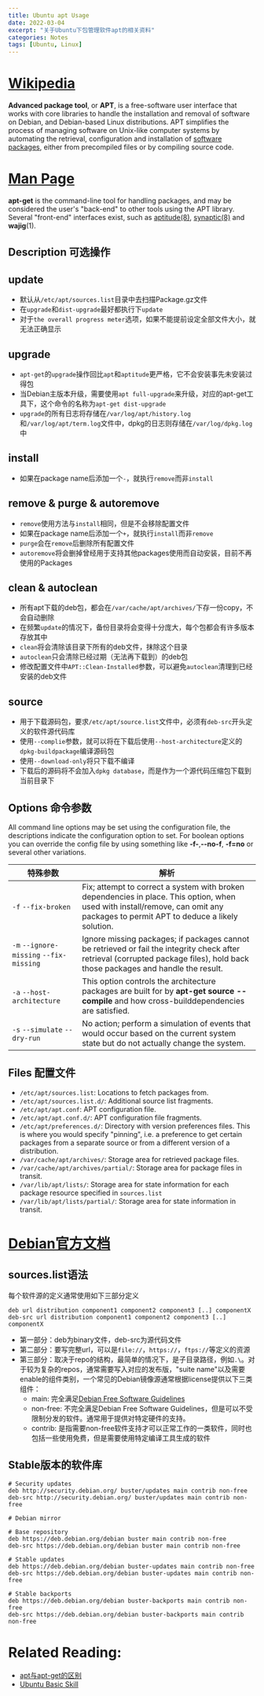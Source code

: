 ```yaml
---
title: Ubuntu apt Usage
date: 2022-03-04
excerpt: "关于Ubuntu下包管理软件apt的相关资料"
categories: Notes
tags: [Ubuntu, Linux]
---
```


# [Wikipedia](https://en.wikipedia.org/wiki/APT_(software))

**Advanced package tool**, or **APT**, is a free-software user interface that works with core libraries to handle the installation and removal of software on Debian, and Debian-based Linux distributions. APT simplifies the process of managing software on Unix-like computer systems by automating the retrieval, configuration and installation of [software packages](https://en.wikipedia.org/wiki/Package_manager), either from precompiled files or by compiling source code.

# [Man Page](https://manpages.debian.org/unstable/apt/apt-get.8.en.html)

**apt-get** is the command-line tool for handling packages, and may be considered the user's "back-end" to other tools using the APT library. Several "front-end" interfaces exist, such as [aptitude(8)](https://manpages.debian.org/unstable/aptitude/aptitude.8.en.html), [synaptic(8)](https://manpages.debian.org/unstable/synaptic/synaptic.8.en.html) and **wajig**(1).

## Description 可选操作

## update

- 默认从`/etc/apt/sources.list`目录中去扫描Package.gz文件
- 在`upgrade`和`dist-upgrade`最好都执行下`update`
- 对于`the overall progress meter`选项，如果不能提前设定全部文件大小，就无法正确显示

## upgrade

- `apt-get`的`upgrade`操作回比`apt`和`aptitude`更严格，它不会安装事先未安装过得包
- 当Debian主版本升级，需要使用`apt full-upgrade`来升级，对应的apt-get工具下，这个命令的名称为`apt-get dist-upgrade`
- `upgrade`的所有日志将存储在`/var/log/apt/history.log`和`/var/log/apt/term.log`文件中，dpkg的日志则存储在`/var/log/dpkg.log`中

## install

- 如果在package name后添加一个`-`，就执行`remove`而非`install`

## remove & purge & autoremove

- `remove`使用方法与`install`相同，但是不会移除配置文件
- 如果在package name后添加一个`+`，就执行`install`而非`remove`
- `purge`会在`remove`后删除所有配置文件
- `autoremove`将会删掉曾经用于支持其他packages使用而自动安装，目前不再使用的Packages

## clean & autoclean

- 所有apt下载的deb包，都会在`/var/cache/apt/archives/`下存一份copy，不会自动删除
- 在频繁`update`的情况下，备份目录将会变得十分庞大，每个包都会有许多版本存放其中
- `clean`将会清除该目录下所有的deb文件，抹除这个目录
- `autoclean`只会清除已经过期（无法再下载到）的deb包
- 修改配置文件中`APT::Clean-Installed`参数，可以避免`autoclean`清理到已经安装的deb文件

## source

- 用于下载源码包，要求`/etc/apt/source.list`文件中，必须有`deb-src`开头定义的软件源代码库
- 使用`--complie`参数，就可以将在下载后使用`--host-architecture`定义的`dpkg-buildpackage`编译源码包
- 使用`--download-only`将只下载不编译
- 下载后的源码将不会加入`dpkg database`，而是作为一个源代码压缩包下载到当前目录下

## Options 命令参数

All command line options may be set using the configuration file, the descriptions indicate the configuration option to set. 
For boolean options you can override the config file by using something like **-f-**,**--no-f**, **-f=no** or several other variations.

| 特殊参数                                | 解析                                                         |
| --------------------------------------- | ------------------------------------------------------------ |
| `-f` `--fix-broken`                     | Fix; attempt to correct a system with broken dependencies in place. This option, when used with install/remove, can omit any packages to permit APT to deduce a likely solution. |
| `-m` `--ignore-missing` `--fix-missing` | Ignore missing packages; if packages cannot be retrieved or fail the integrity check after retrieval (corrupted package files), hold back those packages and handle the result. |
| `-a` `--host-architecture`              | This option controls the architecture packages are built for by **apt-get source --compile** and how cross-builddependencies are satisfied. |
| `-s` `--simulate` `--dry-run`           | No action; perform a simulation of events that would occur based on the current system state but do not actually change the system. |

## Files 配置文件

- `/etc/apt/sources.list`: Locations to fetch packages from.
- `/etc/apt/sources.list.d/`: Additional source list fragments.
- `/etc/apt/apt.conf`: APT configuration file.
- `/etc/apt/apt.conf.d/`: APT configuration file fragments.
- `/etc/apt/preferences.d/`: Directory with version preferences files. This is where you would specify "pinning", i.e. a preference to get certain packages from a separate source or from a different version of a distribution.
- `/var/cache/apt/archives/`: Storage area for retrieved package files.
- `/var/cache/apt/archives/partial/`: Storage area for package files in transit.
- `/var/lib/apt/lists/`: Storage area for state information for each package resource specified in `sources.list`
- `/var/lib/apt/lists/partial/`: Storage area for state information in transit.

# [Debian官方文档](https://www.debian.org/doc/manuals/debian-handbook/apt.zh-cn.html)

## sources.list语法

每个软件源的定义通常使用如下三部分定义

```shell
deb url distribution component1 component2 component3 [..] componentX
deb-src url distribution component1 component2 component3 [..] componentX
```

- 第一部分：deb为binary文件，deb-src为源代码文件
- 第二部分：要写完整url，可以是`file://`，`https://`，`ftps://`等定义的资源
- 第三部分：取决于repo的结构，最简单的情况下，是子目录路径，例如`.\`。对于较为复杂的repos，通常需要写入对应的发布版，"suite name"以及需要enable的组件类别，一个常见的Debian镜像源通常根据license提供以下三类组件：
  - main: 完全满足[Debian Free Software Guidelines](https://www.debian.org/social_contract.html#guidelines)
  - non-free: 不完全满足Debian Free Software Guidelines，但是可以不受限制分发的软件。通常用于提供对特定硬件的支持。
  - contrib: 是指需要non-free软件支持才可以正常工作的一类软件，同时也包括一些使用免费，但是需要使用特定编译工具生成的软件

## Stable版本的软件库

```shell
# Security updates
deb http://security.debian.org/ buster/updates main contrib non-free
deb-src http://security.debian.org/ buster/updates main contrib non-free

# Debian mirror

# Base repository
deb https://deb.debian.org/debian buster main contrib non-free
deb-src https://deb.debian.org/debian buster main contrib non-free

# Stable updates
deb https://deb.debian.org/debian buster-updates main contrib non-free
deb-src https://deb.debian.org/debian buster-updates main contrib non-free

# Stable backports
deb https://deb.debian.org/debian buster-backports main contrib non-free
deb-src https://deb.debian.org/debian buster-backports main contrib non-free
```

# Related Reading:

- [apt与apt-get的区别](https://juejin.cn/post/6997060031229198350)
- [Ubuntu Basic Skill](https://samwhelp.github.io/book-ubuntu-basic-skill/book/index.html)